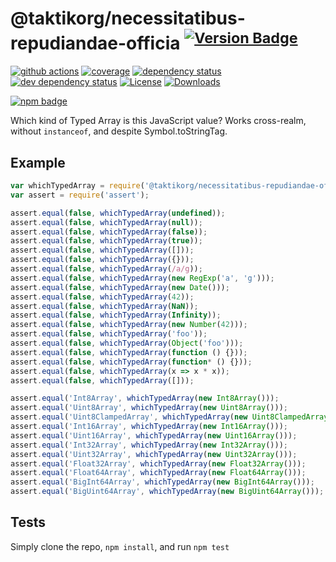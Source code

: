 # @taktikorg/necessitatibus-repudiandae-officia <sup>[![Version Badge][npm-version-svg]][package-url]</sup>

[![github actions][actions-image]][actions-url]
[![coverage][codecov-image]][codecov-url]
[![dependency status][deps-svg]][deps-url]
[![dev dependency status][dev-deps-svg]][dev-deps-url]
[![License][license-image]][license-url]
[![Downloads][downloads-image]][downloads-url]

[![npm badge][npm-badge-png]][package-url]

Which kind of Typed Array is this JavaScript value? Works cross-realm, without `instanceof`, and despite Symbol.toStringTag.

## Example

```js
var whichTypedArray = require('@taktikorg/necessitatibus-repudiandae-officia');
var assert = require('assert');

assert.equal(false, whichTypedArray(undefined));
assert.equal(false, whichTypedArray(null));
assert.equal(false, whichTypedArray(false));
assert.equal(false, whichTypedArray(true));
assert.equal(false, whichTypedArray([]));
assert.equal(false, whichTypedArray({}));
assert.equal(false, whichTypedArray(/a/g));
assert.equal(false, whichTypedArray(new RegExp('a', 'g')));
assert.equal(false, whichTypedArray(new Date()));
assert.equal(false, whichTypedArray(42));
assert.equal(false, whichTypedArray(NaN));
assert.equal(false, whichTypedArray(Infinity));
assert.equal(false, whichTypedArray(new Number(42)));
assert.equal(false, whichTypedArray('foo'));
assert.equal(false, whichTypedArray(Object('foo')));
assert.equal(false, whichTypedArray(function () {}));
assert.equal(false, whichTypedArray(function* () {}));
assert.equal(false, whichTypedArray(x => x * x));
assert.equal(false, whichTypedArray([]));

assert.equal('Int8Array', whichTypedArray(new Int8Array()));
assert.equal('Uint8Array', whichTypedArray(new Uint8Array()));
assert.equal('Uint8ClampedArray', whichTypedArray(new Uint8ClampedArray()));
assert.equal('Int16Array', whichTypedArray(new Int16Array()));
assert.equal('Uint16Array', whichTypedArray(new Uint16Array()));
assert.equal('Int32Array', whichTypedArray(new Int32Array()));
assert.equal('Uint32Array', whichTypedArray(new Uint32Array()));
assert.equal('Float32Array', whichTypedArray(new Float32Array()));
assert.equal('Float64Array', whichTypedArray(new Float64Array()));
assert.equal('BigInt64Array', whichTypedArray(new BigInt64Array()));
assert.equal('BigUint64Array', whichTypedArray(new BigUint64Array()));
```

## Tests
Simply clone the repo, `npm install`, and run `npm test`

[package-url]: https://npmjs.org/package/@taktikorg/necessitatibus-repudiandae-officia
[npm-version-svg]: https://versionbadg.es/inspect-js/@taktikorg/necessitatibus-repudiandae-officia.svg
[deps-svg]: https://david-dm.org/inspect-js/@taktikorg/necessitatibus-repudiandae-officia.svg
[deps-url]: https://david-dm.org/inspect-js/@taktikorg/necessitatibus-repudiandae-officia
[dev-deps-svg]: https://david-dm.org/inspect-js/@taktikorg/necessitatibus-repudiandae-officia/dev-status.svg
[dev-deps-url]: https://david-dm.org/inspect-js/@taktikorg/necessitatibus-repudiandae-officia#info=devDependencies
[npm-badge-png]: https://nodei.co/npm/@taktikorg/necessitatibus-repudiandae-officia.png?downloads=true&stars=true
[license-image]: https://img.shields.io/npm/l/@taktikorg/necessitatibus-repudiandae-officia.svg
[license-url]: LICENSE
[downloads-image]: https://img.shields.io/npm/dm/@taktikorg/necessitatibus-repudiandae-officia.svg
[downloads-url]: https://npm-stat.com/charts.html?package=@taktikorg/necessitatibus-repudiandae-officia
[codecov-image]: https://codecov.io/gh/inspect-js/@taktikorg/necessitatibus-repudiandae-officia/branch/main/graphs/badge.svg
[codecov-url]: https://app.codecov.io/gh/inspect-js/@taktikorg/necessitatibus-repudiandae-officia/
[actions-image]: https://img.shields.io/endpoint?url=https://github-actions-badge-u3jn4tfpocch.runkit.sh/inspect-js/@taktikorg/necessitatibus-repudiandae-officia
[actions-url]: https://github.com/taktikorg/necessitatibus-repudiandae-officia/actions
